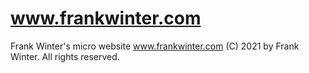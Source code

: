 # www.frankwinter.com

Frank Winter's micro website www.frankwinter.com
(C) 2021 by Frank Winter. All rights reserved.
